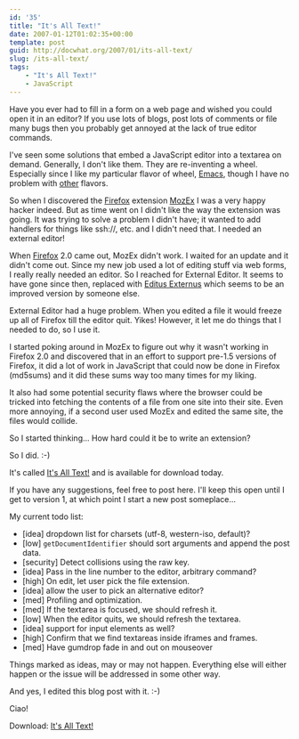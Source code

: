 ```yaml
---
id: '35'
title: "It's All Text!"
date: 2007-01-12T01:02:35+00:00
template: post
guid: http://docwhat.org/2007/01/its-all-text/
slug: /its-all-text/
tags:
    - "It's All Text!"
    - JavaScript
---
```


Have you ever had to fill in a form on a web page and wished you could open it
in an editor? If you use lots of blogs, post lots of comments or file many
bugs then you probably get annoyed at the lack of true editor commands.

I've seen some solutions that embed a JavaScript editor into a textarea on
demand. Generally, I don't like them. They are re-inventing a wheel.
Especially since I like my particular flavor of wheel,
[Emacs](http://emacswiki.org/), though I have no problem with
[other](https://www.vim.org/) flavors.

So when I discovered the [Firefox](http://mozilla.com/) extension
[MozEx](http://mozex.mozdev.org/) I was a very happy hacker indeed. But as
time went on I didn't like the way the extension was going. It was trying to
solve a problem I didn't have; it wanted to add handlers for things like
ssh://, etc. and I didn't need that. I needed an external editor!

<!-- more -->

When [Firefox](http://mozilla.com/) 2.0 came out, MozEx didn't work. I waited
for an update and it didn't come out. Since my new job used a lot of editing
stuff via web forms, I really really needed an editor. So I reached for
External Editor. It seems to have gone since then, replaced with
[Editus Externus](http://addons.mozilla.org/firefox/1195/) which seems to be
an improved version by someone else.

External Editor had a huge problem. When you edited a file it would freeze up
all of Firefox till the editor quit. Yikes! However, it let me do things that
I needed to do, so I use it.

I started poking around in MozEx to figure out why it wasn't working in
Firefox 2.0 and discovered that in an effort to support pre-1.5 versions of
Firefox, it did a lot of work in JavaScript that could now be done in Firefox
(md5sums) and it did these sums way too many times for my liking.

It also had some potential security flaws where the browser could be tricked
into fetching the contents of a file from one site into their site. Even more
annoying, if a second user used MozEx and edited the same site, the files
would collide.

So I started thinking... How hard could it be to write an extension?

So I did. :-)

It's called [It's All Text!](http://addons.mozilla.org/firefox/4125) and is
available for download today.

If you have any suggestions, feel free to post here. I'll keep this open until
I get to version 1, at which point I start a new post someplace...

My current todo list:

-   [idea] dropdown list for charsets (utf-8, western-iso, default)?
-   [low] `getDocumentIdentifier` should sort arguments and append the post
    data.
-   [security] Detect collisions using the raw key.
-   [idea] Pass in the line number to the editor, arbitrary command?
-   [high] On edit, let user pick the file extension.
-   [idea] allow the user to pick an alternative editor?
-   [med] Profiling and optimization.
-   [med] If the textarea is focused, we should refresh it.
-   [low] When the editor quits, we should refresh the textarea.
-   [idea] support for input elements as well?
-   [high] Confirm that we find textareas inside iframes and frames.
-   [med] Have gumdrop fade in and out on mouseover

Things marked as ideas, may or may not happen. Everything else will either
happen or the issue will be addressed in some other way.

And yes, I edited this blog post with it. :-)

Ciao!

Download: [It's All Text!](http://addons.mozilla.org/firefox/4125)

